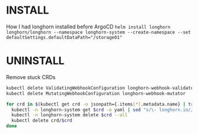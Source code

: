 # INSTALL
How I had longhorn installed before ArgoCD
`helm install longhorn longhorn/longhorn --namespace longhorn-system --create-namespace --set defaultSettings.defaultDataPath="/storage01"`

# UNINSTALL
Remove stuck CRDs
```bash
kubectl delete ValidatingWebhookConfiguration longhorn-webhook-validator
kubectl delete MutatingWebhookConfiguration longhorn-webhook-mutator

for crd in $(kubectl get crd -o jsonpath={.items[*].metadata.name} | tr ' ' '\n' | grep longhorn.io); do
  kubectl -n longhorn-system get $crd -o yaml | sed "s/\- longhorn.io//g" | kubectl apply -f -
  kubectl -n longhorn-system delete $crd --all
  kubectl delete crd/$crd
done
```